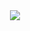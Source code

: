<div align="center">
<img src="https://moe-counter.glitch.me/get/@:marpit19?theme=booru-koe">
</div>

